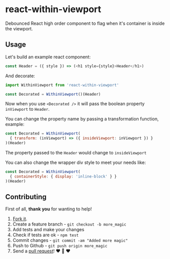 # react-within-viewport

Debounced React high order component to flag when it's container is inside the viewport.

## Usage

Let's build an example react component:

```js
const Header = ({ style }) => (<h1 style={style}>Header</h1>)
```

And decorate:

```js
import WithinViewport from 'react-within-viewport'

const Decorated = WithinViewport()(Header)
```

Now when you use `<Decorated />` it will pass the boolean property `inViewport` to `Header`.

You can change the property name by passing a transformation function, example:

```js
const Decorated = WithinViewport(
  { transform: (inViewport) => ({ insideViewport: inViewport }) }
)(Header)
```

The property passed to the `Header` would change to `insideViewport`

You can also change the wrapper div style to meet your needs like:

```js
const Decorated = WithinViewport(
  { containerStyle: { display: 'inline-block' } }
)(Header)
```

## Contributing

First of all, **thank you** for wanting to help!

1. [Fork it](https://help.github.com/articles/fork-a-repo).
2. Create a feature branch - `git checkout -b more_magic`
3. Add tests and make your changes
4. Check if tests are ok - `npm test`
5. Commit changes - `git commit -am "Added more magic"`
6. Push to Github - `git push origin more_magic`
7. Send a [pull request](https://help.github.com/articles/using-pull-requests)! :heart: :sparkling_heart: :heart:
